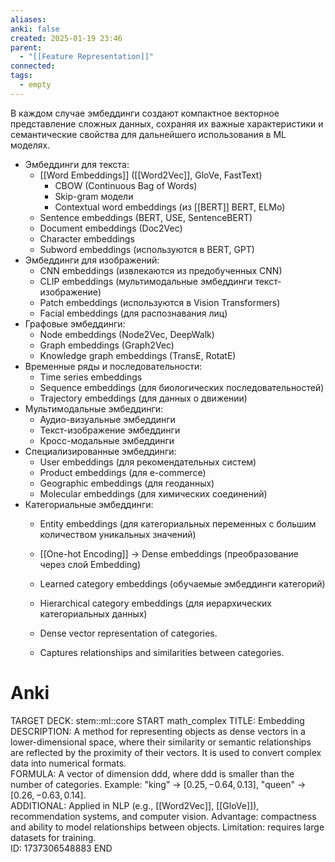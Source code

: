```yaml
---
aliases: 
anki: false
created: 2025-01-19 23:46
parent:
  - "[[Feature Representation]]"
connected: 
tags:
  - empty
---
```

В каждом случае эмбеддинги создают компактное векторное представление сложных данных, сохраняя их важные характеристики и семантические свойства для дальнейшего использования в ML моделях.

- Эмбеддинги для текста:
    - [[Word Embeddings]] ([[Word2Vec]], GloVe, FastText)
        - CBOW (Continuous Bag of Words)
        - Skip-gram модели
        - Contextual word embeddings (из [[BERT]] BERT, ELMo)
    - Sentence embeddings (BERT, USE, SentenceBERT)
    - Document embeddings (Doc2Vec)
    - Character embeddings
    - Subword embeddings (используются в BERT, GPT)
- Эмбеддинги для изображений:
    - CNN embeddings (извлекаются из предобученных CNN)
    - CLIP embeddings (мультимодальные эмбеддинги текст-изображение)
    - Patch embeddings (используются в Vision Transformers)
    - Facial embeddings (для распознавания лиц)
- Графовые эмбеддинги:
    - Node embeddings (Node2Vec, DeepWalk)
    - Graph embeddings (Graph2Vec)
    - Knowledge graph embeddings (TransE, RotatE)
- Временные ряды и последовательности:
    - Time series embeddings
    - Sequence embeddings (для биологических последовательностей)
    - Trajectory embeddings (для данных о движении)
- Мультимодальные эмбеддинги:
    - Аудио-визуальные эмбеддинги
    - Текст-изображение эмбеддинги
    - Кросс-модальные эмбеддинги
- Специализированные эмбеддинги:
    - User embeddings (для рекомендательных систем)
    - Product embeddings (для e-commerce)
    - Geographic embeddings (для геоданных)
    - Molecular embeddings (для химических соединений)
- Категориальные эмбеддинги:
    - Entity embeddings (для категориальных переменных с большим количеством уникальных значений)
    - [[One-hot Encoding]] -> Dense embeddings (преобразование через слой Embedding)
    - Learned category embeddings (обучаемые эмбеддинги категорий)
    - Hierarchical category embeddings (для иерархических категориальных данных)


  - Dense vector representation of categories.
  - Captures relationships and similarities between categories.

# Anki
TARGET DECK: stem::ml::core
START
math_complex
TITLE: Embedding  
DESCRIPTION: A method for representing objects as dense vectors in a lower-dimensional space, where their similarity or semantic relationships are reflected by the proximity of their vectors. It is used to convert complex data into numerical formats.  
FORMULA: A vector of dimension ddd, where ddd is smaller than the number of categories. Example: "king" → $[0.25,−0.64,0.13]$, "queen" → $[0.26,−0.63,0.14]$.  
ADDITIONAL: Applied in NLP (e.g., [[Word2Vec]], [[GloVe]]), recommendation systems, and computer vision. Advantage: compactness and ability to model relationships between objects. Limitation: requires large datasets for training.   
ID: 1737306548883
END
